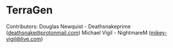 # TerraGen

Contributors:
Douglas Newquist - Deathsnakeprime (deathsnake@protonmail.com)
Michael Vigil - NightmareM (mikey-vigil@live.com)
